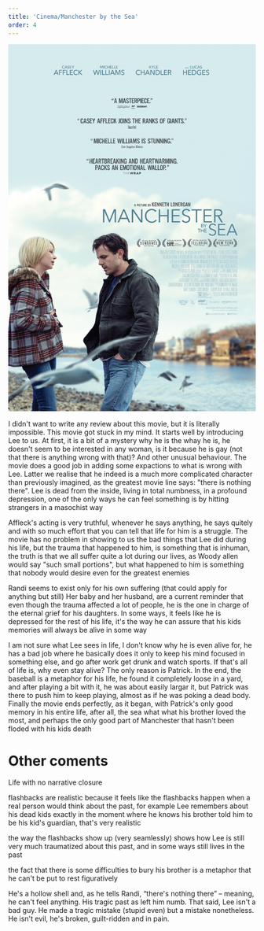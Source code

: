```yaml
---
title: 'Cinema/Manchester by the Sea'
order: 4
---
```


![alt text](image.png)
 
I didn't want to write any review about this movie, but it is literally impossible.
This movie got stuck in my mind. It starts well by introducing Lee to us.
At first, it is a bit of a mystery why he is the whay he is, he doesn't seem
to be interested in any woman, is it because he is gay (not that there is anything wrong with that)? And other unusual behaviour. The movie does a good job in adding some expactions to what is
wrong with Lee. Latter we realise that he indeed is a much more complicated
character than previously imagined, as the greatest movie line says:
"there is nothing there". Lee is dead from the inside, living in total
numbness, in a profound depression, one of the only ways he can feel
something is by hitting strangers in a masochist way

Affleck's acting is very truthful, whenever he says anything,
he says quitely and with so much effort that you can tell
that life for him is a struggle. The movie has no problem in showing
to us the bad things that Lee did during his life, but the trauma
that happened to him, is something that is inhuman, the truth is that
we all suffer quite a lot during our lives, as Woody allen would say
"such small portions", but what happened to him is something that nobody
would desire even for the greatest enemies

Randi seems to exist only for his own suffering (that could apply for anything but still)
Her baby and her husband, are a current reminder that even though the
trauma affected a lot of people, he is the one in charge of the eternal
grief for his daughters. In some ways, it feels like he is depressed for the rest
of his life, it's the way he can assure that his kids memories will always be
alive in some way

I am not sure what Lee sees in life, I don't know why he is even alive for,
he has a bad job where he basically does it only to keep his mind focused in
something else, and go after work get drunk and watch sports. If that's all
of life is, why even stay alive? The only reason is Patrick. In the end,
the baseball is a metaphor for
his life, he found it completely loose in a yard, and after playing a bit
with it, he was about easily largar it, but Patrick was
there to push him to keep playing, almost as if he was poking a dead body. Finally the movie ends
perfectly, as it began, with Patrick's only good memory in his entire life,
after all, the sea what what his brother loved the most, and perhaps the only
good part of Manchester that hasn't been floded with his kids death

# Other coments

Life with no narrative closure

flashbacks are realistic because it feels like the flashbacks happen when a real person
would think about the past, for example Lee remembers about his dead kids exactly in the
moment where he knows his brother told him to be his kid's guardian, that's very realistic

the way the flashbacks show up (very seamlessly) shows how Lee is still very much traumatized
about this past, and in some ways still lives in the past

the fact that there is some difficulties to bury his brother is a metaphor that he can't be
put to rest figuratively

He's a hollow shell and, as he tells Randi, “there's nothing there” – meaning, he can't feel anything. His tragic past as left him numb. That said, Lee isn't a bad guy. He made a tragic mistake (stupid even) but a mistake nonetheless. He isn't evil, he's broken, guilt-ridden and in pain.